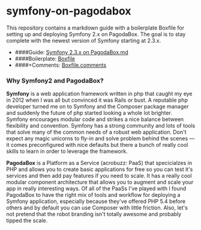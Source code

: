 symfony-on-pagodabox
====================

This repository contains a markdown guide with a boilerplate Boxfile for setting up and deploying Symfony 2.x on PagodaBox. The goal is to stay complete with the newest version of Symfony starting at 2.3.x.

* ####Guide: [Symfony 2.3.x on PagodaBox.md](Symfony%202.3.x%20on%20PagodaBox.md)
* ####Boilerplate: [Boxfile](Boxfile)
* ####+Comments: [Boxfile.comments](Boxfile)

### Why Symfony2 and PagodaBox?

**Symfony** is a web application framework written in php that caught my eye in 2012 when I was all but convinced it was Rails or bust. A reputable php developer turned me on to Symfony and the Composer package manager and suddenly the future of php started looking a whole lot brighter. Symfony encourages modular code and strikes a nice balance between flexibility and convention. Symfony has a strong community and lots of tools that solve many of the common needs of a robust web application. Don't expect any magic unicorns to fly-in and solve problem behind the scenes — it comes preconfigured with nice defaults but there a bunch of really cool skills to learn in order to leverage the framework.

**PagodaBox** is a Platform as a Service (acrobuzz: PaaS) that specicialzes in PHP and allows you to create basic applications for free so you can test it's services and then add pay features if you need to scale. It has a really cool modular component architecture that allows you to augment and scale your app in really interesting ways. Of all of the PaaSs I've played with I found PagodaBox to have the right mix of tools and workflow for deploying a Symfony application, especially because they've offered PHP 5.4 before others and by default you can use Composer with little friction. Also, let's not pretend that the robot branding isn't totally awesome and probably tipped the scale.